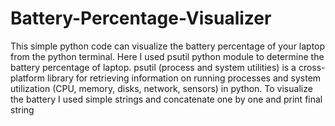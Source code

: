 # Battery-Percentage-Visualizer

This simple python code can visualize the battery percentage of your laptop from the python terminal. Here I used  psutil python module to determine the battery percentage of laptop. psutil (process and system utilities) is a cross-platform library for retrieving information on running processes and system utilization (CPU, memory, disks, network, sensors) in python. To visualize the battery I used simple strings and concatenate one by one and print final string



